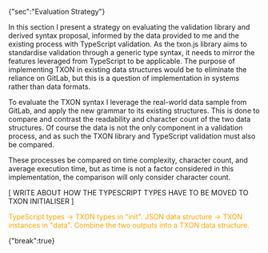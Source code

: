 {"sec":"Evaluation Strategy"}

In this section I present a strategy on evaluating the validation library and derived syntax proposal, informed by the data provided to me and the existing process with TypeScript validation. As the txon.js library aims to standardise validation through a generic type syntax, it needs to mirror the features leveraged from TypeScript to be applicable. The purpose of implementing TXON in existing data structures would be to eliminate the reliance on GitLab, but this is a question of implementation in systems rather than data formats.

To evaluate the TXON syntax I leverage the real-world data sample from GitLab, and apply the new grammar to its existing structures. This is done to compare and contrast the readability and character count of the two data structures. Of course the data is not the only component in a validation process, and as such the TXON library and TypeScript validation must also be compared.

These processes be compared on time complexity, character count, and average execution time, but as time is not a factor considered in this implementation, the comparison will only consider character count.

[ WRITE ABOUT HOW THE TYPESCRIPT TYPES HAVE TO BE MOVED TO TXON INITIALISER ]

<p style="color:orange">
TypeScript types -> TXON types in "init".
JSON data structure -> TXON instances in "data".
Combine the two outputs into a TXON data structure.
</p>


{"break":true}